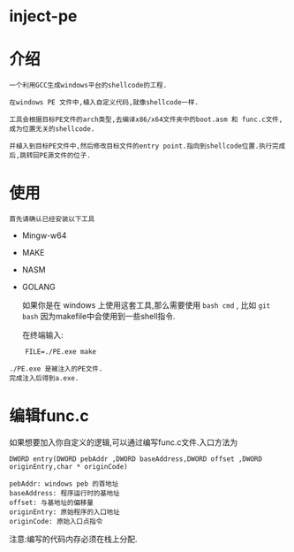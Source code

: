 # inject-pe

# 介绍
	一个利用GCC生成windows平台的shellcode的工程.

	在windows PE 文件中,植入自定义代码,就像shellcode一样.
	
	工具会根据目标PE文件的arch类型,去编译x86/x64文件夹中的boot.asm 和 func.c文件,成为位置无关的shellcode.
	
	并植入到目标PE文件中,然后修改目标文件的entry point.指向到shellcode位置.执行完成后,跳转回PE源文件的位子.
	
# 使用
	首先请确认已经安装以下工具
	
	
* Mingw-w64
* MAKE
* NASM
* GOLANG


   	如果你是在 windows 上使用这套工具,那么需要使用 `bash cmd` , 比如 `git bash` 因为makefile中会使用到一些shell指令.


   在终端输入:
```
    FILE=./PE.exe make
```
    ./PE.exe 是被注入的PE文件.
    完成注入后得到a.exe.

# 编辑func.c
如果想要加入你自定义的逻辑,可以通过编写func.c文件.入口方法为

`DWORD entry(DWORD pebAddr ,DWORD baseAddress,DWORD offset ,DWORD originEntry,char * originCode)`

	pebAddr: windows peb 的首地址
	baseAddress: 程序运行时的基地址
	offset: 与基地址的偏移量
	originEntry: 原始程序的入口地址
	originCode: 原始入口点指令

注意:编写的代码内存必须在栈上分配.
